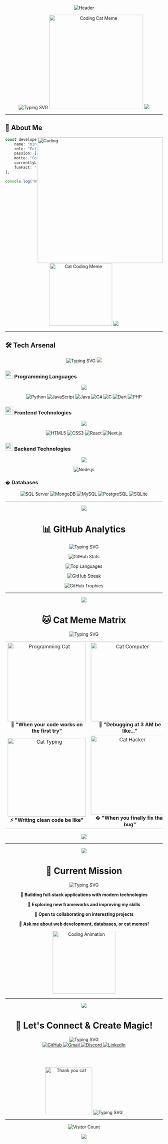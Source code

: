<!--
**minhe51805/minhe51805** is a ✨ _special_ ✨ repository because its `README.md`### <img src="https://media.giphy.com/media/VgGthkhUvGgOit7Y9i/giphy.gif" width="25"> Databases

<div align="center">
  <img src="https://skillicons.dev/icons?i=mysql,mongodb,postgresql,sqlite&theme=dark" />
</div>

<p align="center">
  <img src="https://img.shields.io/badge/Microsoft%20SQL%20Server-CC2927?style=for-the-badge&logo=microsoft%20sql%20server&logoColor=white" alt="SQL Server"/>
  <img src="https://img.shields.io/badge/MongoDB-4EA94B?style=for-the-badge&logo=mongodb&logoColor=white" alt="MongoDB"/>
  <img src="https://img.shields.io/badge/MySQL-005C84?style=for-the-badge&logo=mysql&logoColor=white" alt="MySQL"/>
  <img src="https://img.shields.io/badge/PostgreSQL-316192?style=for-the-badge&logo=postgresql&logoColor=white" alt="PostgreSQL"/>
  <img src="https://img.shields.io/badge/SQLite-07405E?style=for-the-badge&logo=sqlite&logoColor=white" alt="SQLite"/>
</p>ile) appears on your GitHub profile.
-->

<div align="center">

![Header](https://capsule-render.vercel.app/api?type=waving&color=gradient&customColorList=6,11,20&height=200&section=header&text=🚀%20CODING%20UNIVERSE%20🚀&fontSize=50&fontColor=fff&animation=twinkling&fontAlignY=35)

<img src="https://readme-typing-svg.herokuapp.com?font=Orbitron&size=40&pause=1000&color=00F7FF&center=true&vCenter=true&width=600&lines=Full+Stack+Developer;Tech+Enthusiast;Problem+Solver;Cat+Meme+Lover+%F0%9F%90%B1" alt="Typing SVG" />

<img src="https://media.giphy.com/media/l0HlQ7LRalQqdWfao/giphy.gif" width="300" alt="Coding Cat Meme"/>

<img src="https://user-images.githubusercontent.com/73097560/115834477-dbab4500-a447-11eb-908a-139a6edaec5c.gif">

</div>

---

## 🐾 About Me

<img align="right" alt="Coding" width="400" src="https://media.giphy.com/media/SWoSkN6DxTszqIKEqv/giphy.gif">

```typescript
const developer = {
    name: "minhe51805",
    role: "Full Stack Developer",
    passion: ["Coding", "Learning", "Building Cool Stuff"],
    motto: "Code, Coffee, Cat Memes, Repeat! ☕🐱💻",
    currentlyLearning: ["Advanced React Patterns", "System Design"],
    funFact: "I debug faster with cat videos playing! 🐱"
};

console.log("Welcome to my digital world! 🌐");
```

<div align="center">
  <img src="https://media.giphy.com/media/JIX9t2j0ZTN9S/giphy.gif" width="200" alt="Cat Coding Meme"/>
  <img src="https://user-images.githubusercontent.com/73097560/115834477-dbab4500-a447-11eb-908a-139a6edaec5c.gif">
</div>

---

## 🛠️ Tech Arsenal 

<div align="center">
  <img src="https://readme-typing-svg.herokuapp.com?font=Fira+Code&pause=1000&color=F75C7E&center=true&vCenter=true&width=435&lines=Building+Tomorrow's+Technology;One+Line+of+Code+at+a+Time!" alt="Typing SVG" />
  <img src="https://user-images.githubusercontent.com/73097560/115834477-dbab4500-a447-11eb-908a-139a6edaec5c.gif">
</div>

### <img src="https://media2.giphy.com/media/QssGEmpkyEOhBCb7e1/giphy.gif?cid=ecf05e47a0n3gi1bfqntqmob8g9aid1oyj2wr3ds3mg700bl&rid=giphy.gif" width="25"> Programming Languages

<div align="center">
  <img src="https://skillicons.dev/icons?i=python,js,java,cs,c,dart,php&theme=dark" />
</div>
<p align="center">
  <img src="https://img.shields.io/badge/Python-3776AB?style=for-the-badge&logo=python&logoColor=white" alt="Python"/>
  <img src="https://img.shields.io/badge/JavaScript-F7DF1E?style=for-the-badge&logo=javascript&logoColor=black" alt="JavaScript"/>
  <img src="https://img.shields.io/badge/Java-ED8B00?style=for-the-badge&logo=openjdk&logoColor=white" alt="Java"/>
  <img src="https://img.shields.io/badge/C%23-239120?style=for-the-badge&logo=c-sharp&logoColor=white" alt="C#"/>
  <img src="https://img.shields.io/badge/C-00599C?style=for-the-badge&logo=c&logoColor=white" alt="C"/>
  <img src="https://img.shields.io/badge/Dart-0175C2?style=for-the-badge&logo=dart&logoColor=white" alt="Dart"/>
  <img src="https://img.shields.io/badge/PHP-777BB4?style=for-the-badge&logo=php&logoColor=white" alt="PHP"/>
</p>

### <img src="https://media.giphy.com/media/iY8CRBdQXODJSCERIr/giphy.gif" width="25"> Frontend Technologies

<div align="center">
  <img src="https://skillicons.dev/icons?i=html,css,react,nextjs&theme=dark" />
</div>
<p align="center">
  <img src="https://img.shields.io/badge/HTML5-E34F26?style=for-the-badge&logo=html5&logoColor=white" alt="HTML5"/>
  <img src="https://img.shields.io/badge/CSS3-1572B6?style=for-the-badge&logo=css3&logoColor=white" alt="CSS3"/>
  <img src="https://img.shields.io/badge/React-20232A?style=for-the-badge&logo=react&logoColor=61DAFB" alt="React"/>
  <img src="https://img.shields.io/badge/Next.js-000000?style=for-the-badge&logo=nextdotjs&logoColor=white" alt="Next.js"/>
</p>

### <img src="https://media.giphy.com/media/kdFc8fubgS31b8DsVu/giphy.gif" width="25"> Backend Technologies

<div align="center">
  <img src="https://skillicons.dev/icons?i=nodejs&theme=dark" />
</div>
<p align="center">
  <img src="https://img.shields.io/badge/Node.js-43853D?style=for-the-badge&logo=node.js&logoColor=white" alt="Node.js"/>
</p>

### �️ Databases
<p align="center">
  <img src="https://img.shields.io/badge/Microsoft%20SQL%20Server-CC2927?style=for-the-badge&logo=microsoft%20sql%20server&logoColor=white" alt="SQL Server"/>
  <img src="https://img.shields.io/badge/MongoDB-4EA94B?style=for-the-badge&logo=mongodb&logoColor=white" alt="MongoDB"/>
  <img src="https://img.shields.io/badge/MySQL-005C84?style=for-the-badge&logo=mysql&logoColor=white" alt="MySQL"/>
  <img src="https://img.shields.io/badge/PostgreSQL-316192?style=for-the-badge&logo=postgresql&logoColor=white" alt="PostgreSQL"/>
  <img src="https://img.shields.io/badge/SQLite-07405E?style=for-the-badge&logo=sqlite&logoColor=white" alt="SQLite"/>
</p>

---

<div align="center">
  <img src="https://user-images.githubusercontent.com/73097560/115834477-dbab4500-a447-11eb-908a-139a6edaec5c.gif">
  
  # 📊 GitHub Analytics
  
  <img src="https://readme-typing-svg.herokuapp.com?font=Fira+Code&pause=1000&color=39FF14&center=true&vCenter=true&width=380&lines=Tracking+My+Coding+Journey;Data+Driven+Development!" alt="Typing SVG" />
</div>

<div align="center">
  
![GitHub Stats](https://github-readme-stats.vercel.app/api?username=minhe51805&show_icons=true&theme=tokyonight&hide_border=true&bg_color=0d1117&title_color=58a6ff&icon_color=58a6ff&text_color=c9d1d9&border_radius=10)

![Top Languages](https://github-readme-stats.vercel.app/api/top-langs/?username=minhe51805&layout=compact&theme=tokyonight&hide_border=true&bg_color=0d1117&title_color=58a6ff&text_color=c9d1d9&border_radius=10)

![GitHub Streak](https://github-readme-streak-stats.herokuapp.com/?user=minhe51805&theme=tokyonight&hide_border=true&background=0d1117&border_radius=10&ring=58a6ff&fire=58a6ff&currStreakLabel=58a6ff)

<img src="https://github-profile-trophy.vercel.app/?username=minhe51805&theme=tokyonight&no-frame=true&no-bg=true&margin-w=4&row=1&column=6" alt="GitHub Trophies"/>

</div>

---

<div align="center">
  <img src="https://user-images.githubusercontent.com/73097560/115834477-dbab4500-a447-11eb-908a-139a6edaec5c.gif">
  
  # 🐱 Cat Meme Matrix
  
  <img src="https://readme-typing-svg.herokuapp.com?font=Fira+Code&pause=1000&color=FF6B35&center=true&vCenter=true&width=400&lines=Debugging+with+Cat+Power!;Meow+Driven+Development!" alt="Typing SVG" />
</div>

<div align="center">
  
  <table>
    <tr>
      <td align="center" width="50%">
        <img src="https://media.giphy.com/media/13HgwGsXF0aiGY/giphy.gif" width="250" alt="Programming Cat"/>
        <br>
        <strong>🎯 "When your code works on the first try"</strong>
      </td>
      <td align="center" width="50%">
        <img src="https://media.giphy.com/media/LmNwrBhejkK9EFP504/giphy.gif" width="250" alt="Cat Computer"/>
        <br>
        <strong>🌙 "Debugging at 3 AM be like..."</strong>
      </td>
    </tr>
    <tr>
      <td align="center" width="50%">
        <img src="https://media.giphy.com/media/mlvseq9yvZhba/giphy.gif" width="250" alt="Cat Typing"/>
        <br>
        <strong>⚡ "Writing clean code be like"</strong>
      </td>
      <td align="center" width="50%">
        <img src="https://media.giphy.com/media/o0vwzuFwCGAFO/giphy.gif" width="250" alt="Cat Hacker"/>
        <br>
        <strong>� "When you finally fix that bug"</strong>
      </td>
    </tr>
  </table>
  
  <img src="https://user-images.githubusercontent.com/73097560/115834477-dbab4500-a447-11eb-908a-139a6edaec5c.gif">
  
</div>

---

<div align="center">
  <img src="https://user-images.githubusercontent.com/73097560/115834477-dbab4500-a447-11eb-908a-139a6edaec5c.gif">
  
  # 🚀 Current Mission
  
  <img src="https://readme-typing-svg.herokuapp.com?font=Orbitron&pause=1000&color=FFD700&center=true&vCenter=true&width=500&lines=Coding+The+Future;Building+Digital+Dreams!" alt="Typing SVG" />
</div>

<div align="center">
  
  🔭 **Building full-stack applications with modern technologies**
  
  🌱 **Exploring new frameworks and improving my skills**
  
  👯 **Open to collaborating on interesting projects**
  
  💬 **Ask me about web development, databases, or cat memes!**
  
  <img src="https://media.giphy.com/media/L1R1tvI9svkIWwpVYr/giphy.gif" width="200" alt="Coding Animation"/>
  
</div>

---

<div align="center">
  <img src="https://user-images.githubusercontent.com/73097560/115834477-dbab4500-a447-11eb-908a-139a6edaec5c.gif">
  
  # 🤝 Let's Connect & Create Magic!
  
  <img src="https://readme-typing-svg.herokuapp.com?font=Fira+Code&pause=1000&color=FF1493&center=true&vCenter=true&width=400&lines=Ready+to+Collaborate?;Let's+Build+Something+Amazing!" alt="Typing SVG" />
</div>

<div align="center">
  
  <a href="https://github.com/minhe51805">
    <img src="https://img.shields.io/badge/GitHub-100000?style=for-the-badge&logo=github&logoColor=white&logoWidth=20" alt="GitHub"/>
  </a>
  
  <a href="mailto:truongminh0949@gmail.com">
    <img src="https://img.shields.io/badge/Gmail-D14836?style=for-the-badge&logo=gmail&logoColor=white&logoWidth=20" alt="Gmail"/>
  </a>
  
  <a href="https://discord.com">
    <img src="https://img.shields.io/badge/Discord-7289DA?style=for-the-badge&logo=discord&logoColor=white&logoWidth=20" alt="Discord"/>
  </a>
  
  <a href="https://linkedin.com">
    <img src="https://img.shields.io/badge/LinkedIn-0077B5?style=for-the-badge&logo=linkedin&logoColor=white&logoWidth=20" alt="LinkedIn"/>
  </a>

<br><br>

<img src="https://media.giphy.com/media/3oriO0OEd9QIDdllqo/giphy.gif" width="150" alt="Thank you cat"/>

<img src="https://readme-typing-svg.herokuapp.com?font=Orbitron&pause=1000&color=00FFFF&center=true&vCenter=true&width=600&lines=Thanks+for+visiting+my+digital+universe!;Don't+forget+to+star+⭐+some+repositories!" alt="Typing SVG" />

</div>

---

<div align="center">
  
  ![Visitor Count](https://komarev.com/ghpvc/?username=minhe51805&color=gradient&style=for-the-badge&label=VISITORS)
  
  <img src="https://capsule-render.vercel.app/api?type=waving&color=gradient&customColorList=6,11,20&height=100&section=footer" />
  
</div>
<!--
**minhe51805/minhe51805** is a ✨ _special_ ✨ repository because its `README.md` (this file) appears on your GitHub profile.
